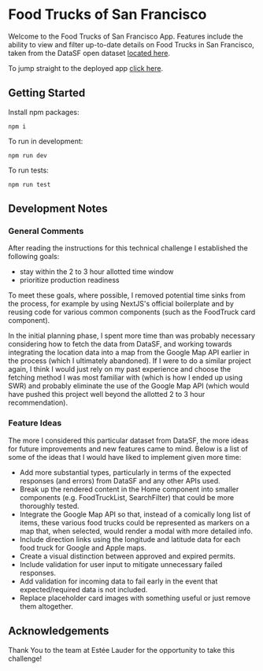 # Food Trucks of San Francisco

Welcome to the Food Trucks of San Francisco App. Features include the ability to view and filter up-to-date details on Food Trucks in San Francisco, taken from the DataSF open dataset [located here](https://data.sfgov.org/Economy-and-Community/Mobile-Food-Facility-Permit/rqzj-sfat/data).

To jump straight to the deployed app [click here](https://san-fran-food-trucks.vercel.app/).

## Getting Started

Install npm packages:

`npm i`

To run in development:

`npm run dev`

To run tests:

`npm run test`

## Development Notes

### General Comments

After reading the instructions for this technical challenge I established the following goals:

* stay within the 2 to 3 hour allotted time window
* prioritize production readiness

To meet these goals, where possible, I removed potential time sinks from the process, for example by using NextJS's official boilerplate and by reusing code for various common components (such as the FoodTruck card component).

In the initial planning phase, I spent more time than was probably necessary considering how to fetch the data from DataSF, and working towards integrating the location data into a map from the Google Map API earlier in the process (which I ultimately abandoned). If I were to do a similar project again, I think I would just rely on my past experience and choose the fetching method I was most familiar with (which is how I ended up using SWR) and probably eliminate the use of the Google Map API (which would have pushed this project well beyond the allotted 2 to 3 hour recommendation).

### Feature Ideas

The more I considered this particular dataset from DataSF, the more ideas for future improvements and new features came to mind. Below is a list of some of the ideas that I would have liked to implement given more time:

* Add more substantial types, particularly in terms of the expected responses (and errors) from DataSF and any other APIs used.
* Break up the rendered content in the Home component into smaller components (e.g. FoodTruckList, SearchFilter) that could be more thoroughly tested.
* Integrate the Google Map API so that, instead of a comically long list of items, these various food trucks could be represented as markers on a map that, when selected, would render a modal with more detailed info.
* Include direction links using the longitude and latitude data for each food truck for Google and Apple maps.
* Create a visual distinction between approved and expired permits.
* Include validation for user input to mitigate unnecessary failed responses.
* Add validation for incoming data to fail early in the event that expected/required data is not included.
* Replace placeholder card images with something useful or just remove them altogether.
## Acknowledgements

Thank You to the team at Estée Lauder for the opportunity to take this challenge!
